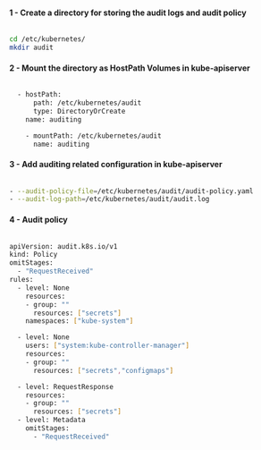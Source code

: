 #### 1 - Create a directory for storing the audit logs and audit policy 

```sh

cd /etc/kubernetes/
mkdir audit

```

#### 2 - Mount the directory as HostPath Volumes in kube-apiserver

```sh

  - hostPath:
      path: /etc/kubernetes/audit
      type: DirectoryOrCreate
    name: auditing

    - mountPath: /etc/kubernetes/audit
      name: auditing

```

#### 3 - Add auditing related configuration in kube-apiserver

```sh

- --audit-policy-file=/etc/kubernetes/audit/audit-policy.yaml
- --audit-log-path=/etc/kubernetes/audit/audit.log

```

#### 4 - Audit policy

```sh

apiVersion: audit.k8s.io/v1
kind: Policy
omitStages:
  - "RequestReceived"
rules:
  - level: None
    resources:
    - group: ""
      resources: ["secrets"]
    namespaces: ["kube-system"]

  - level: None
    users: ["system:kube-controller-manager"]
    resources:
    - group: ""
      resources: ["secrets","configmaps"]

  - level: RequestResponse
    resources:
    - group: ""
      resources: ["secrets"]
  - level: Metadata
    omitStages:
      - "RequestReceived"

```
